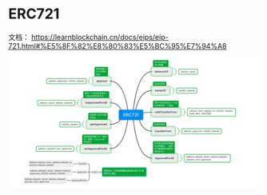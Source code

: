 # ERC721

文档：
https://learnblockchain.cn/docs/eips/eip-721.html#%E5%8F%82%E8%80%83%E5%BC%95%E7%94%A8

![img.png](img.png)